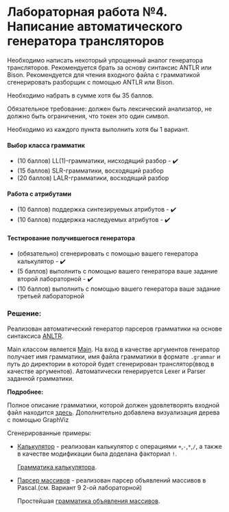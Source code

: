 # Лабораторная работа №4. Написание автоматического генератора трансляторов

Необходимо написать некоторый упрощенный аналог генератора трансляторов. Рекомендуется брать за основу синтаксис ANTLR или Bison. Рекомендуется для чтения входного файла с грамматикой сгенерировать разборщик с помощью ANTLR или Bison.

Необходимо набрать в сумме хотя бы 35 баллов.

Обязательное требование: должен быть лексический анализатор, не должно быть ограничения, что токен это один символ.

Необходимо из каждого пункта выполнить хотя бы 1 вариант.

#### Выбор класса грамматик
* (10 баллов) LL(1)-грамматики, нисходящий разбор - :heavy_check_mark:
* (15 баллов) SLR-грамматики, восходящий разбор
* (20 баллов) LALR-грамматики, восходящий разбор
#### Работа с атрибутами
* (10 баллов) поддержка синтезируемых атрибутов - :heavy_check_mark:
* (10 баллов) поддержка наследуемых атрибутов - :heavy_check_mark:
#### Тестирование получившегося генератора
* (обязательно) сгенерировать с помощью вашего генератора калькулятор - :heavy_check_mark:
* (5 баллов) выполнить с помощью вашего генератора ваше задание второй лабораторной  - :heavy_check_mark:
* (10 баллов) выполнить с помощью вашего генератора ваше задание третьей лабораторной

### Решение:
Реализован автоматический генератор парсеров грамматики на основе синтаксиса [ANLTR](https://www.antlr.org/).

Main классом является [Main](lab4_parser_generator/src/main/kotlin/Main.kt). На вход в качестве аргументов генератор получает имя грамматики, имя файла грамматики в формате `.grammar` и путь до директории в которой будет сгенерирован транслятор(ввод в качестве аргументов). Автоматически генерируется Lexer и Parser заданной грамматики.

**Подробнее:**

Полное описание грамматики, которой должен удовлетворять входной файл находится [здесь](lab4_parser_generator/src/main/antlr/Grammar.g4). Дополнительно добавлена визуализация дерева с помощью GraphViz

Сгенерированные примеры: 

* [Калькулятор](lab4_parser_generator/src/test/kotlin/calc) - реализован калькулятор с операциями `+`,`-`,`*`,`/`, а также в качестве модификации была доделана факториал `!`. 

    [Грамматика калькулятора](lab4_parser_generator/src/test/kotlin/calc/calc.grammar).
* [Парсер массивов](lab4_parser_generator/src/test/kotlin/function) - реализован парсер объявлений массивов в Pascal.(см. Вариант 9 2-ой лабораторной) 
    
    Простейшая [грамматика объявления массивов](lab4_parser_generator/src/test/kotlin/function/function.grammar).
